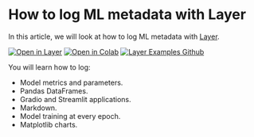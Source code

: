 # How to log ML metadata with Layer
In this article, we will look at how to log ML metadata with [Layer](www.layer.ai).

[![Open in Layer](https://app.layer.ai/assets/badge.svg)](https://app.layer.ai/layer/logging/) [![Open in Colab](https://colab.research.google.com/assets/colab-badge.svg)](https://colab.research.google.com/github/layerai/examples/blob/main/tutorials//logging-with-layer/logging.ipynb) [![Layer Examples Github](https://badgen.net/badge/icon/github?icon=github&label)](https://github.com/layerai/examples/tree/main/tutorials/logging-with-layer)

You will learn how to log: 

- Model metrics and parameters.
- Pandas DataFrames. 
- Gradio and Streamlit applications. 
- Markdown. 
- Model training at every epoch. 
- Matplotlib charts.